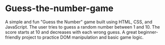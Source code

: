# Guess-the-number-game
A simple and fun "Guess the Number" game built using HTML, CSS, and JavaScript. The user tries to guess a random number between 1 and 10. The score starts at 10 and decreases with each wrong guess. A great beginner-friendly project to practice DOM manipulation and basic game logic.
